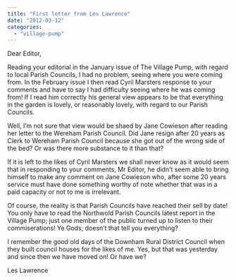 ```yaml
---
title: "First letter from Les Lawrence"
date: "2012-03-12"
categories: 
  - "village-pump"
---
```


Dear Editor,

Reading your editorial in the January issue of The Village Pump, with regard to local Parish Councils, I had no problem, seeing where you were coming from. In the February issue I then read Cyril Marsters response to your comments and have to say I had difficulty seeing where he was coming from! If I read him correctly his general view appears to be that everything in the garden is lovely, or reasonably lovely, with regard to our Parish Councils.

Well, I’m not sure that view would be shaed by Jane Cowieson after reading her letter to the Wereham Parish Council. Did Jane resign after 20 years as Clerk to Wereham Parish Council because she got out of the wrong side of the bed? Or was there more substance to it than that?

If it is left to the likes of Cyril Marsters we shall never know as it would seem that in responding to your comments, Mr Editor, he didn’t seem able to bring himself to make any comment on Jane Cowieson who, after some 20 years service must have done something worthy of note whether that was in a paid capacity or not to me is irrelevant.

Of course, the reality is that Parish Councils have reached their sell by date! You only have to read the Northwold Parish Councils latest report in the Village Pump; just one member of the public turned up to listen to their commiserations! Ye Gods, doesn’t that tell you everything?

I remember the good old days of the Downham Rural District Council when they built council houses for the likes of me. Yes, but that was yesterday and since then we have moved on! Or have we?

Les Lawrence
